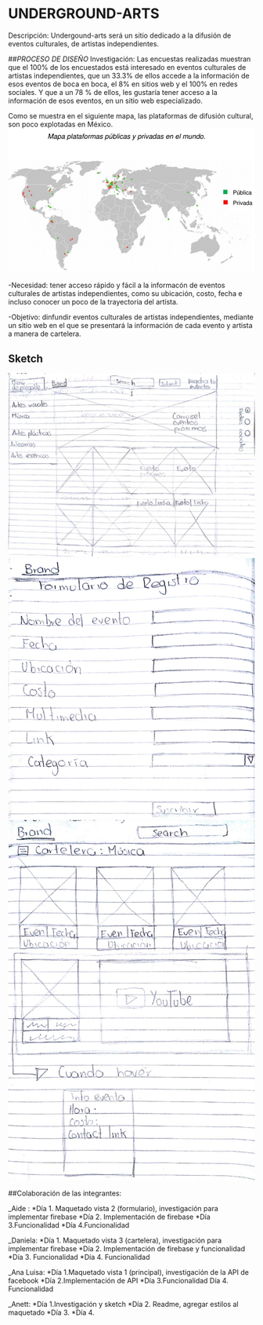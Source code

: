# UNDERGROUND-ARTS

Descripción: Undergound-arts será un sitio dedicado a la difusión de eventos culturales, de artistas independientes.

##_PROCESO DE DISEÑO_
Investigación: Las encuestas realizadas muestran que el 100% de los encuestados está interesado en eventos
culturales de artistas independientes, que un 33.3% de ellos accede a la información de esos eventos de boca
en boca, el 8% en sitios web y el 100% en redes sociales. Y que a un 78 % de ellos, les gustaría tener acceso
a la información de esos eventos, en un sitio web especializado.

Como se muestra en el siguiente mapa, las plataformas de difusión cultural, son poco explotadas en México.
![Mapa de plataformas en el mundo](./assets/imagen/mapa.jpg)


-Necesidad: tener acceso rápido y fácil a la informacón de eventos culturales de artistas independientes,
como su ubicación, costo, fecha e incluso conocer un poco de la trayectoria del artísta.

-Objetivo: dinfundir eventos culturales de artistas independientes, mediante un sitio web en el que se presentará
la información de cada evento y artista a manera de cartelera.

## Sketch
![Vista principal](./assets/imagen/vista-principal.jpeg)
![Vista principal](./assets/imagen/vista-formulario.jpeg)
![Vista principal](./assets/imagen/vista-cartelera.jpeg)

##Colaboración de las integrantes:

_Aide :
*Día 1. Maquetado vista 2 (formulario), investigación para implementar firebase
*Día 2. Implementación de firebase
*Día 3.Funcionalidad
*Día 4.Funcionalidad

_Daniela:
*Día 1. Maquetado vista 3 (cartelera), investigación para implementar firebase
*Día 2. Implementación de firebase y funcionalidad
*Día 3. Funcionalidad
*Día 4. Funcionalidad

_Ana Luisa:
*Día 1.Maquetado vista 1 (principal), investigación de la API de facebook
*Día 2.Implementación de API
*Día 3.Funcionalidad
Día 4. Funcionalidad

_Anett:
*Día 1.Investigación y sketch
*Día 2. Readme, agregar estilos al maquetado
*Día 3.
*Día 4.
